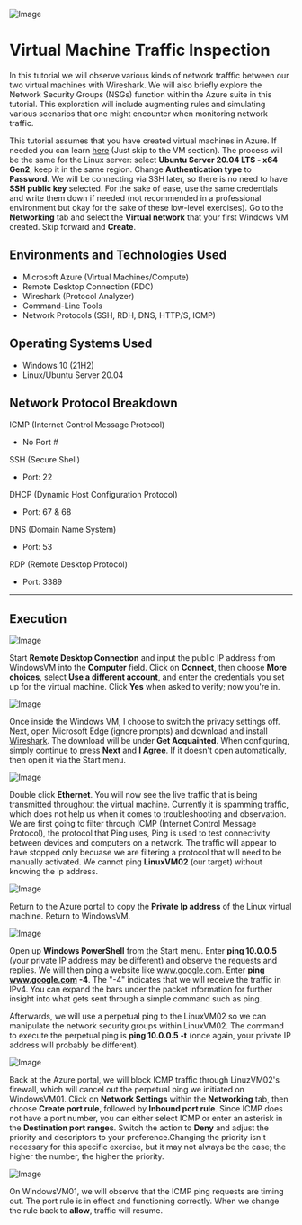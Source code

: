 
![Image](https://i.imgur.com/xyzcfYE.png)

# Virtual Machine Traffic Inspection

In this tutorial we will observe various kinds of network trafffic between our two virtual machines with Wireshark. We will also briefly explore the Network Security Groups (NSGs) function within the Azure suite in this tutorial. This exploration will include augmenting rules and simulating various scenarios that one might encounter when monitoring network traffic.

This tutorial assumes that you have created virtual machines in Azure. If needed you can learn [here](https://github.com/NicholasToon/Creating-Resource-Groups-and-Deploying-Virtual-Machines-in-Azure) (Just skip to the VM section). The process will be the same for the Linux server: select **Ubuntu Server 20.04 LTS - x64 Gen2**, keep it in the same region. Change **Authentication type** to **Password**. We will be connecting via SSH later, so there is no need to have **SSH public key** selected. For the sake of ease, use the same credentials and write them down if needed (not recommended in a professional environment but okay for the sake of these low-level exercises). Go to the **Networking** tab and select the **Virtual network** that your first Windows VM created. Skip forward and **Create**.

## Environments and Technologies Used

- Microsoft Azure (Virtual Machines/Compute)
- Remote Desktop Connection (RDC)
- Wireshark (Protocol Analyzer)
- Command-Line Tools 
- Network Protocols (SSH, RDH, DNS, HTTP/S, ICMP)

## Operating Systems Used

- Windows 10 (21H2)
- Linux/Ubuntu Server 20.04

## Network Protocol Breakdown

ICMP (Internet Control Message Protocol)
- No Port #

SSH (Secure Shell)
- Port: 22

DHCP (Dynamic Host Configuration Protocol)
- Port: 67 & 68

DNS (Domain Name System)
- Port: 53

RDP (Remote Desktop Protocol)
- Port: 3389
---
## Execution 

![Image](https://i.imgur.com/TMeKthS.png)

Start **Remote Desktop Connection** and input the public IP address from WindowsVM into the **Computer** field. Click on **Connect**, then choose **More choices**, select **Use a different account**, and enter the credentials you set up for the virtual machine. Click **Yes** when asked to verify; now you're in.

![Image](https://i.imgur.com/CJTTAng.png)

Once inside the Windows VM, I choose to switch the privacy settings off. Next, open Microsoft Edge (ignore prompts) and download and install [Wireshark](https://www.wireshark.org/). The download will be under **Get Acquainted**. When configuring, simply continue to press **Next** and **I Agree**. If it doesn't open automatically, then open it via the Start menu.

![Image](https://i.imgur.com/LkfzHWw.png)

Double click **Ethernet**. You will now see the live traffic that is being transmitted throughout the virtual machine. Currently it is spamming traffic, which does not help us when it comes to troubleshooting and observation. We are first going to filter through ICMP (Internet Control Message Protocol), the protocol that Ping uses, Ping is used to test connectivity between devices and computers on a network. The traffic will appear to have stopped only becuase we are filtering a protocol that will need to be manually activated. We cannot ping **LinuxVM02** (our target) without knowing the ip address.

![Image](https://i.imgur.com/WRdmqJ7.png)

Return to the Azure portal to copy the **Private Ip address** of the Linux virtual machine. Return to WindowsVM.

![Image](https://i.imgur.com/MI5jSQq.png)

Open up **Windows PowerShell** from the Start menu. Enter **ping 10.0.0.5** (your private IP address may be different) and observe the requests and replies. We will then ping a website like www.google.com. Enter **ping www.google.com -4**. The "-4" indicates that we will receive the traffic in IPv4. You can expand the bars under the packet information for further insight into what gets sent through a simple command such as ping.

Afterwards, we will use a perpetual ping to the LinuxVM02 so we can manipulate the network security groups within LinuxVM02. The command to execute the perpetual ping is **ping 10.0.0.5 -t** (once again, your private IP address will probably be different).

![Image](https://i.imgur.com/gl6UB98.png)

Back at the Azure portal, we will block ICMP traffic through LinuzVM02's firewall, which will cancel out the perpetual ping we initiated on WindowsVM01. Click on **Network Settings** within the **Networking** tab, then choose **Create port rule**, followed by **Inbound port rule**. Since ICMP does not have a port number, you can either select ICMP or enter an asterisk in the **Destination port ranges**. Switch the action to **Deny** and adjust the priority and descriptors to your preference.Changing the priority isn't necessary for this specific exercise, but it may not always be the case; the higher the number, the higher the priority.

![Image](https://i.imgur.com/AGLoYxC.png)

On WindowsVM01, we will observe that the ICMP ping requests are timing out. The port rule is in effect and functioning correctly. When we change the rule back to **allow**, traffic will resume.

